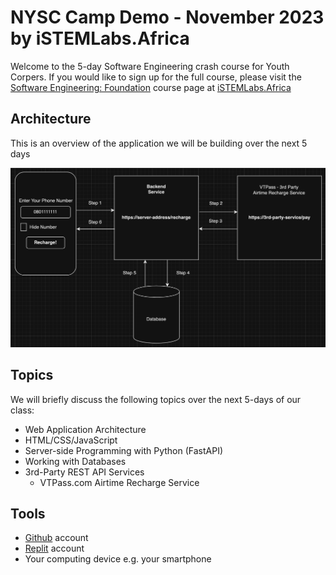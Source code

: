 # NYSC Camp Demo - November 2023 by iSTEMLabs.Africa

Welcome to the 5-day Software Engineering crash course for Youth Corpers. If you would like to sign up for the full course, please visit the [Software Engineering: Foundation](https://istemlabs.africa/software-engineering-track/foundation-course) course page at [iSTEMLabs.Africa](https://www.istemlabs.africa)

## Architecture
This is an overview of the application we will be building over the next 5 days

![Architecture](nysc_camp_demo.png)

## Topics

We will briefly discuss the following topics over the next 5-days of our class:

* Web Application Architecture
* HTML/CSS/JavaScript
* Server-side Programming with Python (FastAPI)
* Working with Databases
* 3rd-Party REST API Services 
  * VTPass.com Airtime Recharge Service


## Tools

* [Github](https://github.com) account
* [Replit](https://replit.com) account
* Your computing device e.g. your smartphone